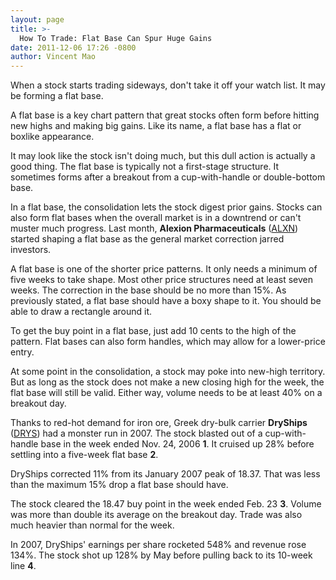 ```yaml
---
layout: page
title: >-
  How To Trade: Flat Base Can Spur Huge Gains
date: 2011-12-06 17:26 -0800
author: Vincent Mao
---
```





When a stock starts trading sideways, don't take it off your watch list. It may be forming a flat base.


A flat base is a key chart pattern that great stocks often form before hitting new highs and making big gains. Like its name, a flat base has a flat or boxlike appearance.


It may look like the stock isn't doing much, but this dull action is actually a good thing. The flat base is typically not a first-stage structure. It sometimes forms after a breakout from a cup-with-handle or double-bottom base.


In a flat base, the consolidation lets the stock digest prior gains. Stocks can also form flat bases when the overall market is in a downtrend or can't muster much progress. Last month, **Alexion Pharmaceuticals** ([ALXN](https://research.investors.com/quote.aspx?symbol=ALXN)) started shaping a flat base as the general market correction jarred investors.


A flat base is one of the shorter price patterns. It only needs a minimum of five weeks to take shape. Most other price structures need at least seven weeks. The correction in the base should be no more than 15%. As previously stated, a flat base should have a boxy shape to it. You should be able to draw a rectangle around it.


To get the buy point in a flat base, just add 10 cents to the high of the pattern. Flat bases can also form handles, which may allow for a lower-price entry.


At some point in the consolidation, a stock may poke into new-high territory. But as long as the stock does not make a new closing high for the week, the flat base will still be valid. Either way, volume needs to be at least 40% on a breakout day.


Thanks to red-hot demand for iron ore, Greek dry-bulk carrier **DryShips** ([DRYS](https://research.investors.com/quote.aspx?symbol=DRYS)) had a monster run in 2007. The stock blasted out of a cup-with-handle base in the week ended Nov. 24, 2006 **1**. It cruised up 28% before settling into a five-week flat base **2**.


DryShips corrected 11% from its January 2007 peak of 18.37. That was less than the maximum 15% drop a flat base should have.


The stock cleared the 18.47 buy point in the week ended Feb. 23 **3**. Volume was more than double its average on the breakout day. Trade was also much heavier than normal for the week.


In 2007, DryShips' earnings per share rocketed 548% and revenue rose 134%. The stock shot up 128% by May before pulling back to its 10-week line **4**.




